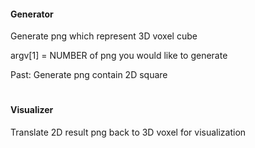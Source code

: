 #### Generator
Generate png which represent 3D voxel cube

argv[1] = NUMBER of png you would like to generate

Past:
Generate png contain 2D square

#
#### Visualizer
Translate 2D result png back to 3D voxel for visualization
